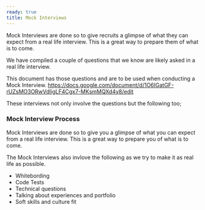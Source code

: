 ```yaml
---
ready: true
title: Mock Interviews
---
```


Mock Interviews are done so to give recruits a glimpse of what they can expect from a real
life interview. This is a great way to prepare them of what is to come.

We have compiled a couple of questions that we know are likely asked in a real life interview.

This document has those questions and are to be used when conducting a Mock Interview.
https://docs.google.com/document/d/1O6IGatGF-rUZsMO3ORwVdIigLF4Cgx7-MKsmMQXd4y8/edit

These interviews not only involve the questions but the following too;
### Mock Interview Process

Mock Interviews are done so to give you a glimpse of what you can expect from a real
life interview. This is a great way to prepare you of what is to come.

The Mock Interviews also invlove the following as we try to make it as real life as possible.

 - Whitebording
 - Code Tests
 - Technical questions
 - Talking about experiences and portfolio
 - Soft skills and culture fit

 
